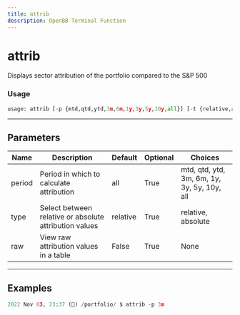 ```yaml
---
title: attrib
description: OpenBB Terminal Function
---
```


# attrib

Displays sector attribution of the portfolio compared to the S&P 500
### Usage 
```python
usage: attrib [-p {mtd,qtd,ytd,3m,6m,1y,3y,5y,10y,all}] [-t {relative,absolute}] [--raw [RAW]]
```
---
## Parameters
| Name | Description | Default | Optional | Choices |
| ---- | ----------- | ------- | -------- | ------- |
| period | Period in which to calculate attribution | all | True | mtd, qtd, ytd, 3m, 6m, 1y, 3y, 5y, 10y, all |
| type | Select between relative or absolute attribution values | relative | True | relative, absolute |
| raw | View raw attribution values in a table | False | True | None |
---
## Examples
```python
2022 Nov 03, 23:37 (🦋) /portfolio/ $ attrib -p 3m
```
